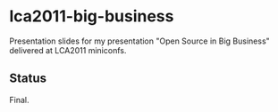 # lca2011-big-business

Presentation slides for my presentation "Open Source in Big Business"
delivered at LCA2011 miniconfs.

## Status

Final.

